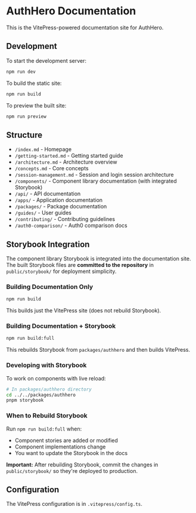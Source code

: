 # AuthHero Documentation

This is the VitePress-powered documentation site for AuthHero.

## Development

To start the development server:

```bash
npm run dev
```

To build the static site:

```bash
npm run build
```

To preview the built site:

```bash
npm run preview
```

## Structure

- `/index.md` - Homepage
- `/getting-started.md` - Getting started guide
- `/architecture.md` - Architecture overview
- `/concepts.md` - Core concepts
- `/session-management.md` - Session and login session architecture
- `/components/` - Component library documentation (with integrated Storybook)
- `/api/` - API documentation
- `/apps/` - Application documentation
- `/packages/` - Package documentation
- `/guides/` - User guides
- `/contributing/` - Contributing guidelines
- `/auth0-comparison/` - Auth0 comparison docs

## Storybook Integration

The component library Storybook is integrated into the documentation site. The built Storybook files are **committed to the repository** in `public/storybook/` for deployment simplicity.

### Building Documentation Only

```bash
npm run build
```

This builds just the VitePress site (does not rebuild Storybook).

### Building Documentation + Storybook

```bash
npm run build:full
```

This rebuilds Storybook from `packages/authhero` and then builds VitePress.

### Developing with Storybook

To work on components with live reload:

```bash
# In packages/authhero directory
cd ../../packages/authhero
pnpm storybook
```

### When to Rebuild Storybook

Run `npm run build:full` when:
- Component stories are added or modified
- Component implementations change
- You want to update the Storybook in the docs

**Important:** After rebuilding Storybook, commit the changes in `public/storybook/` so they're deployed to production.

## Configuration

The VitePress configuration is in `.vitepress/config.ts`.
